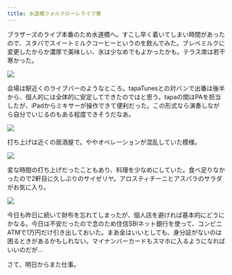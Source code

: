 ```yaml
---
title: 水道橋フォルクローレライブ春
---
```


ブラザーズのライブ本番のため水道橋へ。すこし早く着いてしまい時間があったので、スタバでスイートミルクコーヒーというのを飲んでみた。ブレベミルクに変更したからか濃厚で美味しい、氷は少なめでもよかったかも。テラス席は若干寒かった。

![](https://photos.apkas.net/medium/202405/20240506-095955.webp)

会場は駅近くのライブバーのようなところ。tapaTunesとの対バンで出番は後半から、個人的には全体的に安定してできたのではと思う。tapaの間はPAを担当したが、iPadからミキサーが操作できて便利だった。この形式なら演奏しながら自分でいじるのもある程度できそうだなあ。

![](https://photos.apkas.net/medium/202405/20240506-105236.webp)

打ち上げは近くの居酒屋で。ややオペレーションが混乱していた模様。

![](https://photos.apkas.net/medium/202405/20240506-150830.webp)

変な時間の打ち上げだったこともあり、料理を少なめにしていた。食べ足りなかったので2軒目に久しぶりのサイゼリヤ。アロスティチーニとアスパラのサラダがお気に入り。

![](https://photos.apkas.net/medium/202405/20240506-182111.webp)

今日も昨日に続いて財布を忘れてしまったが、個人店を避ければ基本的にどうにかなる。今日は不安だったので念のため住信SBIネット銀行を使って、コンビニATMで1万円だけ引き出しておいた。まあ金はいいとしても、身分証がないのは困るときがあるかもしれない。マイナンバーカードもスマホに入るようになればいいのだが...

さて、明日からまた仕事。
